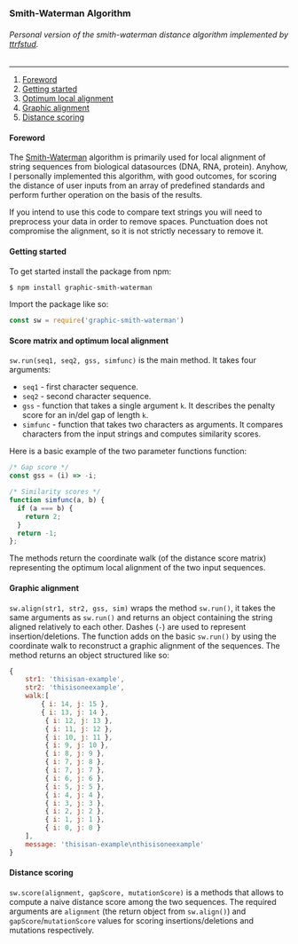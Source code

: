 ### Smith-Waterman Algorithm

###### *Personal version of the smith-waterman distance algorithm implemented by [ttrfstud](https://github.com/ttrfstud/smith-waterman).*
---

1. [Foreword](#foreword)
2. [Getting started](#getting-started)
3. [Optimum local alignment](#score-matrix-and-optimum-local-alignment)
4. [Graphic alignment](#graphic-alignment)
5. [Distance scoring](#distance-scoring)

#### Foreword
The [Smith-Waterman](https://en.wikipedia.org/wiki/Smith%E2%80%93Waterman_algorithm) algorithm is primarily used for local alignment of string sequences from biological datasources (DNA, RNA, protein). Anyhow, I personally implemented this algorithm, with good outcomes, for scoring the distance of user inputs from an array of predefined standards and perform further operation on the basis of the results.

If you intend to use this code to compare text strings you will need to preprocess your data in order to remove spaces. Punctuation does not compromise the alignment, so it is not strictly necessary to remove it.

#### Getting started
To get started install the package from npm:
```bash
$ npm install graphic-smith-waterman
```
Import the package like so:
```javascript
const sw = require('graphic-smith-waterman')
```

#### Score matrix and optimum local alignment
`sw.run(seq1, seq2, gss, simfunc)` is the main method. It takes four arguments:
* `seq1` - first character sequence.
* `seq2` - second character sequence.
* `gss` - function that takes a single argument `k`. It describes the penalty score for an in/del gap of length `k`.
* `simfunc` - function that takes two characters as arguments. It compares characters from the input strings and computes similarity scores.

Here is a basic example of the two parameter functions function:
```javascript
/* Gap score */
const gss = (i) => -i;

/* Similarity scores */
function simfunc(a, b) {
  if (a === b) {
    return 2;
  }
  return -1;
};

```

The methods return the coordinate walk (of the distance score matrix) representing the optimum local alignment of the two input sequences.

#### Graphic alignment
`sw.align(str1, str2, gss, sim)` wraps the method `sw.run()`, it takes the same arguments as `sw.run()` and returns an object containing the string aligned relatively to each other. Dashes (`-`) are used to represent insertion/deletions. The function adds on the basic `sw.run()` by using the coordinate walk to reconstruct a graphic alignment of the sequences.
The method returns an object structured like so:
``` javascript
{
	str1: 'thisisan-example',
  	str2: 'thisisoneexample',
  	walk:[ 
  		{ i: 14, j: 15 },
     	{ i: 13, j: 14 },
	     { i: 12, j: 13 },
	     { i: 11, j: 12 },
	     { i: 10, j: 11 },
	     { i: 9, j: 10 },
	     { i: 8, j: 9 },
	     { i: 7, j: 8 },
	     { i: 7, j: 7 },
	     { i: 6, j: 6 },
	     { i: 5, j: 5 },
	     { i: 4, j: 4 },
	     { i: 3, j: 3 },
	     { i: 2, j: 2 },
	     { i: 1, j: 1 },
	     { i: 0, j: 0 }
	],
  	message: 'thisisan-example\nthisisoneexample'
}
```

#### Distance scoring
`sw.score(alignment, gapScore, mutationScore)` is a methods that allows to compute a naive distance score among the two sequences. The required arguments are `alignment` (the return object from `sw.align()`) and `gapScore`/`mutationScore` values for scoring insertions/deletions and mutations respectively.

